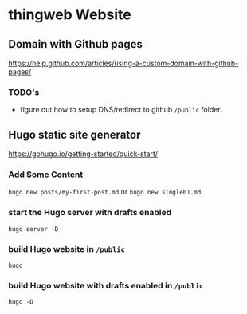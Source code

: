 # thingweb Website

## Domain with Github pages

https://help.github.com/articles/using-a-custom-domain-with-github-pages/

### TODO's

- figure out how to setup DNS/redirect to github `/public` folder.


## Hugo static site generator
https://gohugo.io/getting-started/quick-start/


### Add Some Content
`hugo new posts/my-first-post.md`
or
`hugo new single01.md`


### start the Hugo server with drafts enabled

`hugo server -D`

### build Hugo website  in `/public`

`hugo` 

### build Hugo website with drafts enabled in `/public` 

`hugo -D`